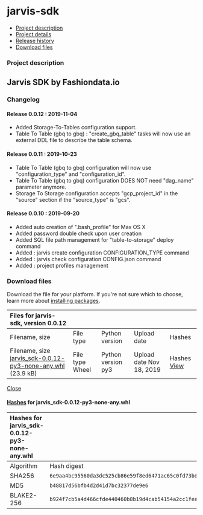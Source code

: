 # jarvis-sdk

* [ Project description](jarvis-sdk-13.md#description)
* [ Project details](jarvis-sdk-13.md#data)
* [ Release history](jarvis-sdk-13.md#history)
* [ Download files](jarvis-sdk-13.md#files)

### Project description

## Jarvis SDK by Fashiondata.io

### Changelog

#### Release 0.0.12 : 2019-11-04

* Added Storage-To-Tables configuration support.
* Table To Table \(gbq to gbq\) : "create\_gbq\_table" tasks will now use an external DDL file to describe the table schema.

#### Release 0.0.11 : 2019-10-23

* Table To Table \(gbq to gbq\) configuration will now use "configuration\_type" and "configuration\_id".
* Table To Table \(gbq to gbq\) configuration DOES NOT need "dag\_name" parameter anymore.
* Storage To Storage configuration accepts "gcp\_project\_id" in the "source" section if the "source\_type" is "gcs".

#### Release 0.0.10 : 2019-09-20

* Added auto creation of ".bash\_profile" for Max OS X
* Added password double check upon user creation
* Added SQL file path management for "table-to-storage" deploy command
* Added : jarvis create configuration CONFIGURATION\_TYPE command
* Added : jarvis check configuration CONFIG.json command
* Added : project profiles management

### Download files

Download the file for your platform. If you're not sure which to choose, learn more about [installing packages](https://packaging.python.org/installing/).

| Files for jarvis-sdk, version 0.0.12 |  |  |  |  |
| :--- | :--- | :--- | :--- | :--- |
| Filename, size | File type | Python version | Upload date | Hashes |
|  Filename, size [jarvis\_sdk-0.0.12-py3-none-any.whl](https://files.pythonhosted.org/packages/b9/24/f7cb5a4d466cfde440460b8b19d4cab54154a2cc1fea1e259eacb955805e/jarvis_sdk-0.0.12-py3-none-any.whl) \(23.9 kB\) |  File type Wheel |  Python version py3 |  Upload date Nov 18, 2019 |  Hashes [View](jarvis-sdk-13.md#copy-hash-modal-b52ab8a1-2130-487e-b201-32ccde9ecd3e) |

[ Close](jarvis-sdk-13.md#modal-close)

####  [Hashes](https://pip.pypa.io/en/stable/reference/pip_install/#hash-checking-mode) for jarvis\_sdk-0.0.12-py3-none-any.whl

| Hashes for jarvis\_sdk-0.0.12-py3-none-any.whl |  |  |
| :--- | :--- | :--- |
| Algorithm | Hash digest |  |
| SHA256 | `6e9aa4bc95560da3dc525cb86e59f8ed6471ac65c0fd73bdc0b786de77eaff9b` |  |
| MD5 | `b48817d56bfb4d2d41d7bc32377de9e6` |  |
| BLAKE2-256 | `b924f7cb5a4d466cfde440460b8b19d4cab54154a2cc1fea1e259eacb955805e` |  |

